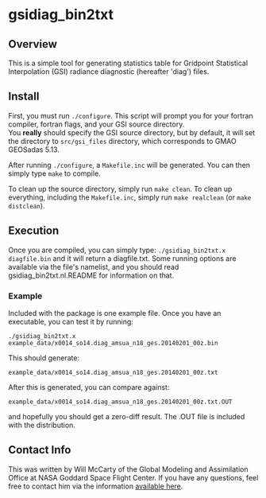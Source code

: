 gsidiag_bin2txt
===============

Overview
--------
This is a simple tool for generating statistics table for Gridpoint 
Statistical Interpolation (GSI) radiance diagnostic (hereafter 'diag') 
files.

Install
-------
First, you must run `./configure`.  This script will prompt you for 
your fortran compiler, fortran flags, and your GSI source directory.  
You **really** should specify the GSI source directory, but by default, 
it will set the directory to `src/gsi_files` directory, which 
corresponds to GMAO GEOSadas 5.13. 

After running `./configure`, a `Makefile.inc` will be generated.  You 
can then simply type `make` to compile.

To clean up the source directory, simply run `make clean`.
To clean up everything, including the `Makefile.inc`, simply run
`make realclean` (or `make distclean`).

Execution
---------
Once you are compiled, you can simply type: `./gsidiag_bin2txt.x 
diagfile.bin` and it will return a diagfile.txt.  Some running options 
are available via the file's namelist, and you should read 
gsidiag_bin2txt.nl.README for information on that.

### Example 
Included with the package is one example file.  Once you have an 
executable, you can test it by running:

`./gsidiag_bin2txt.x example_data/x0014_so14.diag_amsua_n18_ges.20140201_00z.bin`

This should generate:

`example_data/x0014_so14.diag_amsua_n18_ges.20140201_00z.txt`

After this is generated, you can compare against:

`example_data/x0014_so14.diag_amsua_n18_ges.20140201_00z.txt.OUT`

and hopefully you should get a zero-diff result.  The .OUT file is 
included with the distribution.

Contact Info
------------
This was written by Will McCarty of the Global Modeling and 
Assimilation Office at NASA Goddard Space Flight Center.  If you have 
any questions, feel free to contact him via the information [available 
here](http://gmao.gsfc.nasa.gov/personnel.php).  

